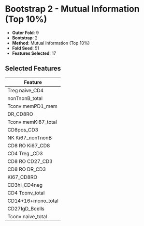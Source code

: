 # Bootstrap 2 - Mutual Information (Top 10%)

- **Outer Fold**: 9
- **Bootstrap**: 2
- **Method**: Mutual Information (Top 10%)
- **Fold Seed**: 51
- **Features Selected**: 17

## Selected Features

| Feature |
|---------|
| Treg naive_CD4 |
| nonTnonB_total |
| Tconv memPD1_mem |
| DR_CD8RO |
| Tconv memKi67_total |
| CD8pos_CD3 |
| NK Ki67_nonTnonB |
| CD8 RO Ki67_CD8 |
| CD4 Treg _CD3 |
| CD8 RO CD27_CD3 |
| CD8 RO DR_CD3 |
| Ki67_CD8RO |
| CD3hi_CD4neg |
| CD4 Tconv_total |
| CD14+16+mono_total |
| CD27IgD_Bcells |
| Tconv naive_total |
